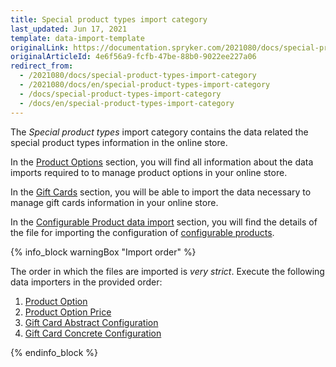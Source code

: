 ```yaml
---
title: Special product types import category
last_updated: Jun 17, 2021
template: data-import-template
originalLink: https://documentation.spryker.com/2021080/docs/special-product-types-import-category
originalArticleId: 4e6f56a9-fcfb-47be-88b0-9022ee227a06
redirect_from:
  - /2021080/docs/special-product-types-import-category
  - /2021080/docs/en/special-product-types-import-category
  - /docs/special-product-types-import-category
  - /docs/en/special-product-types-import-category
---
```


The *Special product types* import category contains the data related the special product types information in the online store.

In the [Product Options](/docs/pbc/all/product-information-management/{{page.version}}/product-options-feature-overview.html) section, you will find all information about the data imports required to to manage product options in your online store.

In the [Gift Cards](/docs/pbc/all/gift-cards/import-and-export-data/import-of-gift-cards.html) section, you will be able to import the data necessary to manage gift cards information in your online store.

In the [Configurable Product data import](/docs/scos/dev/data-import/{{page.version}}/data-import-categories/special-product-types/configurable-product-import-category/configurable-product-data-import.html) section, you will find the details of the file for importing the configuration of [configurable products](/docs/pbc/all/product-information-management/{{page.version}}/configurable-product-feature-overview/configurable-product-feature-overview.html).

{% info_block warningBox "Import order" %}

The order in which the files are imported is *very strict*. Execute the following data importers in the provided order:

1. [Product Option](/docs/pbc/all/product-information-management/{{page.version}}/import-and-export-data/product-options/file-details-product-option.csv.html)
2. [Product Option Price](/docs/pbc/all/product-information-management/{{page.version}}/import-and-export-data/product-options/file-details-product-option-price.csv.html)
3. [Gift Card Abstract Configuration](/docs/pbc/all/gift-cards/import-and-export-data/file-details-gift-card-abstract-configuration.csv.html)
4. [Gift Card Concrete Configuration](/docs/pbc/all/gift-cards/import-and-export-data/file-details-gift-card-concrete-configuration.csv.html)


{% endinfo_block %}
